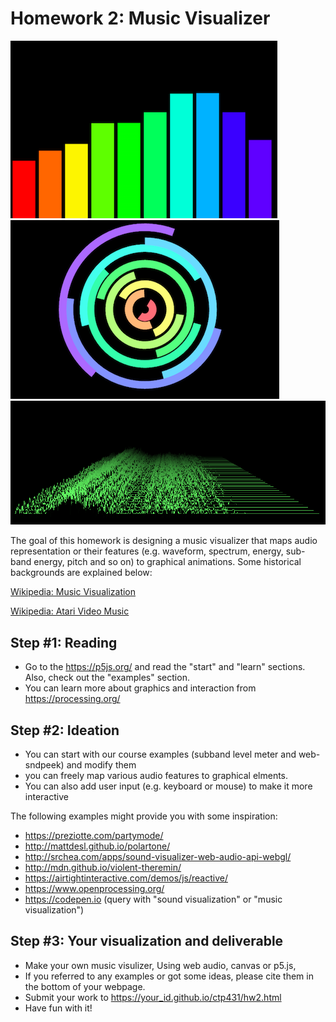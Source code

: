# Homework 2: Music Visualizer


![Music Visualizer Example 1](./music_visualizer1.png)
![Music Visualizer Example 2](./music_visualizer2.png)
![Music Visualizer Example 3](./music_visualizer3a.png)

The goal of this homework is designing a music visualizer that maps audio representation or their features (e.g. waveform, spectrum, energy, sub-band energy, pitch and so on) to graphical animations. Some historical backgrounds are explained below:

[Wikipedia: Music Visualization](https://en.wikipedia.org/wiki/Music_visualization)

[Wikipedia: Atari Video Music](https://en.wikipedia.org/wiki/Atari_Video_Music)


## Step #1: Reading
- Go to the https://p5js.org/ and read the "start" and "learn" sections. Also, check out the "examples" section. 
- You can learn more about graphics and interaction from https://processing.org/


## Step #2: Ideation
- You can start with our course examples (subband level meter and web-sndpeek) and modify them 
- you can freely map various audio features to graphical elments. 
- You can also add user input (e.g. keyboard or mouse) to make it more interactive 

The following examples might provide you with some inspiration:

- https://preziotte.com/partymode/
- http://mattdesl.github.io/polartone/
- http://srchea.com/apps/sound-visualizer-web-audio-api-webgl/
- http://mdn.github.io/violent-theremin/
- https://airtightinteractive.com/demos/js/reactive/
- https://www.openprocessing.org/
- https://codepen.io (query with "sound visualization" or "music visualization")

## Step #3: Your visualization and deliverable
- Make your own music visulizer, Using web audio, canvas or p5.js,  
- If you referred to any examples or got some ideas, please cite them in the bottom of your webpage.    
- Submit your work to https://your_id.github.io/ctp431/hw2.html
- Have fun with it!



